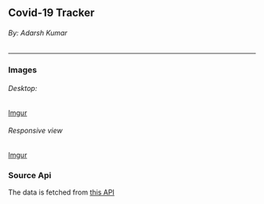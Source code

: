 ## Covid-19 Tracker

###### By: Adarsh Kumar
___

### Images
###### Desktop:
 [Imgur](https://imgur.com/lbELVh5")
 
###### Responsive view
 [Imgur](https://i.imgur.com/lbELVh5.png)

### Source Api

The data is fetched from [this API](https://github.com/covid19india/covid19india-react)
